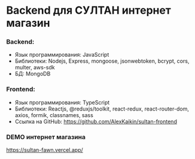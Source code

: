 <h1>Backend для СУЛТАН интернет магазин</h1>

<h3>Backend:</h3>
<ul>
    <li>Язык программирования: JavaScript</li>
    <li>Библиотеки: Nodejs, Express, mongoose, jsonwebtoken, bcrypt, cors, multer, aws-sdk</li>
    <li>БД: MongoDB</li>
</ul>

<h3>Frontend:</h3>
<ul>
    <li>Язык программирования: TypeScript</li>
    <li>Библиотеки: Reactjs, @reduxjs/toolkit, react-redux, react-router-dom, axios, formik, classnames, sass </li>
    <li>Ссылка на GitHub: <a href="https://github.com/AlexKaikin/sultan-frontend" target="_blank">https://github.com/AlexKaikin/sultan-frontend</a></li>
</ul>

<h3>DEMO интернет магазина</h3>
<a href="https://sultan-fawn.vercel.app/" target="_blank">https://sultan-fawn.vercel.app/</a>
